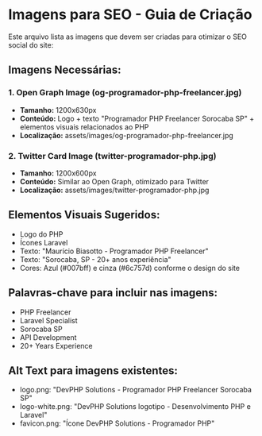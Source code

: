 # Imagens para SEO - Guia de Criação

Este arquivo lista as imagens que devem ser criadas para otimizar o SEO social do site:

## Imagens Necessárias:

### 1. Open Graph Image (og-programador-php-freelancer.jpg)
- **Tamanho:** 1200x630px
- **Conteúdo:** Logo + texto "Programador PHP Freelancer Sorocaba SP" + elementos visuais relacionados ao PHP
- **Localização:** assets/images/og-programador-php-freelancer.jpg

### 2. Twitter Card Image (twitter-programador-php.jpg)  
- **Tamanho:** 1200x600px
- **Conteúdo:** Similar ao Open Graph, otimizado para Twitter
- **Localização:** assets/images/twitter-programador-php.jpg

## Elementos Visuais Sugeridos:
- Logo do PHP
- Ícones Laravel
- Texto: "Maurício Biasotto - Programador PHP Freelancer"
- Texto: "Sorocaba, SP - 20+ anos experiência"
- Cores: Azul (#007bff) e cinza (#6c757d) conforme o design do site

## Palavras-chave para incluir nas imagens:
- PHP Freelancer
- Laravel Specialist  
- Sorocaba SP
- API Development
- 20+ Years Experience

## Alt Text para imagens existentes:
- logo.png: "DevPHP Solutions - Programador PHP Freelancer Sorocaba SP"
- logo-white.png: "DevPHP Solutions logotipo - Desenvolvimento PHP e Laravel"
- favicon.png: "Ícone DevPHP Solutions - Programador PHP" 